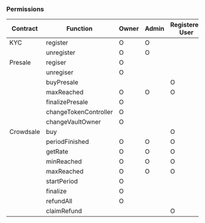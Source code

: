 ### Permissions

Contract  | Function              | Owner | Admin | Registered User
----------|-----------------------|-------|-------|----------------
KYC       | register              | O     | O     |
          | unregister            | O     | O     |
Presale   | regiser               | O     |       |
          | unregiser             | O     |       |
          | buyPresale            |       |       | O
          | maxReached            | O     | O     | O
          | finalizePresale       | O     |       |
          | changeTokenController | O     |       |
          | changeVaultOwner      | O     |       |
Crowdsale | buy                   |       |       | O
          | periodFinished        | O     | O     | O
          | getRate               | O     | O     | O
          | minReached            | O     | O     | O
          | maxReached            | O     | O     | O
          | startPeriod           | O     |       |
          | finalize              | O     |       |
          | refundAll             | O     |       |
          | claimRefund           |       |       | O
